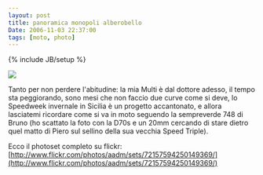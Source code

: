 ```yaml
---
layout: post
title: panoramica monopoli alberobello
Date: 2006-11-03 22:37:00
tags: [moto, photo]
---
```

{% include JB/setup %} 

[![](http://static.flickr.com/85/223971403_f20a5706d9_m.jpg)](http://flickr.com/photos/72677765@N00/223971403)  
  
Tanto per non perdere l'abitudine: la mia Multi è dal dottore adesso, il tempo sta peggiorando, sono mesi che non faccio due curve come si deve, lo Speedweek invernale in Sicilia è un progetto accantonato, e allora lasciatemi ricordare come si va in moto seguendo la sempreverde 748 di Bruno (ho scattato la foto con la D70s e un 20mm cercando di stare dietro quel matto di Piero sul sellino della sua vecchia Speed Triple).  
  
Ecco il photoset completo su flickr: [http://www.flickr.com/photos/aadm/sets/72157594250149369/](http://www.flickr.com/photos/aadm/sets/72157594250149369/)
